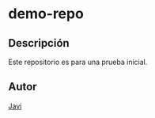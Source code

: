 # demo-repo
## Descripción
Este repositorio es para una prueba inicial.
## Autor
[Javi](https://bit.institute/)

